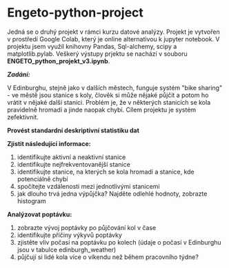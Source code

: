 # Engeto-python-project

Jedná se o druhý projekt v rámci kurzu datové analýzy. Projekt je vytvořen v prostředí Google Colab, který je online alternativou k jupyter notebook. V projektu jsem využil knihovny Pandas, Sql-alchemy, scipy a matplotlib.pylab. Veškerý výstupy prjektu se nachází v souboru **ENGETO_python_projekt_v3.ipynb**.


***Zadání:***

V Edinburghu, stejně jako v dalších městech, funguje systém "bike sharing" - ve městě jsou stanice s koly, člověk si může nějaké půjčit a potom ho vrátit v nějaké další stanici. Problém je, že v některých stanicích se kola pravidelně hromadí a jinde naopak chybí. Cílem projektu je systém zefektivnit.

**Provést standardní deskriptivní statistiku dat**

**Zjistit následující informace:**

  1. identifikujte aktivní a neaktivní stanice
  2. identifikujte nejfrekventovanější stanice
  3. identifikujte stanice, na kterých se kola hromadí a stanice, kde potenciálně chybí
  4. spočítejte vzdálenosti mezi jednotlivými stanicemi
  5. jak dlouho trvá jedna výpůjčka? Najděte odlehlé hodnoty, zobrazte histogram

**Analýzovat poptávku:**

  1. zobrazte vývoj poptávky po půjčování kol v čase
  2. identifikujte příčiny výkyvů poptávky
  3. zjistěte vliv počasí na poptávku po kolech (údaje o počasí v Edinburghu jsou v tabulce edinburgh_weather)
  4. půjčují si lidé kola více o víkendu než během pracovního týdne?
